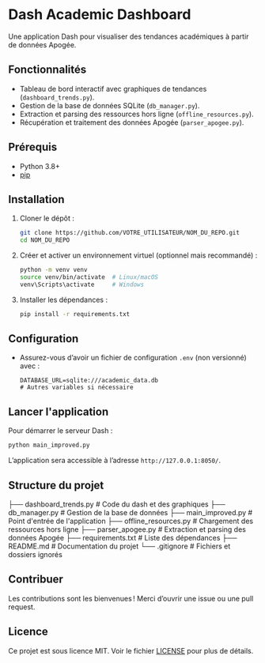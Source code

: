# Dash Academic Dashboard

Une application Dash pour visualiser des tendances académiques à partir de données Apogée.

## Fonctionnalités

* Tableau de bord interactif avec graphiques de tendances (`dashboard_trends.py`).
* Gestion de la base de données SQLite (`db_manager.py`).
* Extraction et parsing des ressources hors ligne (`offline_resources.py`).
* Récupération et traitement des données Apogée (`parser_apogee.py`).

## Prérequis

* Python 3.8+
* [pip](https://pip.pypa.io/en/stable/)

## Installation

1. Cloner le dépôt :

   ```bash
   git clone https://github.com/VOTRE_UTILISATEUR/NOM_DU_REPO.git
   cd NOM_DU_REPO
   ```

2. Créer et activer un environnement virtuel (optionnel mais recommandé) :

   ```bash
   python -m venv venv
   source venv/bin/activate  # Linux/macOS
   venv\Scripts\activate     # Windows
   ```

3. Installer les dépendances :

   ```bash
   pip install -r requirements.txt
   ```

## Configuration

* Assurez-vous d’avoir un fichier de configuration `.env` (non versionné) avec :

  ```env
  DATABASE_URL=sqlite:///academic_data.db
  # Autres variables si nécessaire
  ```

## Lancer l'application

Pour démarrer le serveur Dash :

```bash
python main_improved.py
```

L’application sera accessible à l’adresse `http://127.0.0.1:8050/`.

## Structure du projet

├── dashboard_trends.py     # Code du dash et des graphiques
├── db_manager.py          # Gestion de la base de données
├── main_improved.py       # Point d'entrée de l'application
├── offline_resources.py   # Chargement des ressources hors ligne
├── parser_apogee.py       # Extraction et parsing des données Apogée
├── requirements.txt       # Liste des dépendances
├── README.md              # Documentation du projet
└── .gitignore             # Fichiers et dossiers ignorés

## Contribuer

Les contributions sont les bienvenues ! Merci d’ouvrir une issue ou une pull request.

## Licence

Ce projet est sous licence MIT. Voir le fichier [LICENSE](LICENSE) pour plus de détails.
